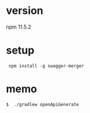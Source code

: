 # version
npm 11.5.2

# setup
```:shell
 npm install -g swagger-merger
```
# memo

```:shell
$  ./gradlew openApiGenerate
```